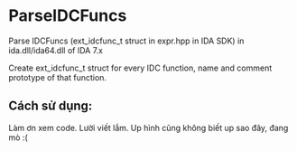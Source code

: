# ParseIDCFuncs
Parse IDCFuncs (ext_idcfunc_t struct in expr.hpp in IDA SDK) in ida.dll/ida64.dll of IDA 7.x

Create ext_idcfunc_t struct for every IDC function, name and comment prototype of that function.


## Cách sử dụng: 
Làm ơn xem code. Lười viết lắm. Up hình cũng không biết up sao đây, đang mò :(
